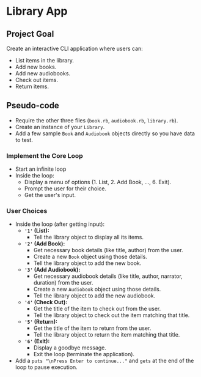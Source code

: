 # Library App

## Project Goal

Create an interactive CLI application where users can:
* List items in the library.
* Add new books.
* Add new audiobooks.
* Check out items.
* Return items.

## Pseudo-code
  * Require the other three files (`book.rb`, `audiobook.rb`, `library.rb`).
  * Create an instance of your `Library`.
  * Add a few sample `Book` and `Audiobook` objects directly so you have data to test.

### Implement the Core Loop
  * Start an infinite loop
  * Inside the loop:
      * Display a menu of options (1. List, 2. Add Book, ..., 6. Exit).
      * Prompt the user for their choice.
      * Get the user's input.

### User Choices
  * Inside the loop (after getting input):
    * **`'1'` (List):**
        * Tell the library object to display all its items.
    * **`'2'` (Add Book):**
        * Get necessary book details (like title, author) from the user.
        * Create a new `Book` object using those details.
        * Tell the library object to add the new book.
    * **`'3'` (Add Audiobook):**
        * Get necessary audiobook details (like title, author, narrator, duration) from the user.
        * Create a new `Audiobook` object using those details.
        * Tell the library object to add the new audiobook.
    * **`'4'` (Check Out):**
        * Get the title of the item to check out from the user.
        * Tell the library object to check out the item matching that title.
    * **`'5'` (Return):**
        * Get the title of the item to return from the user.
        * Tell the library object to return the item matching that title.
    * **`'6'` (Exit):**
        * Display a goodbye message.
        * Exit the loop (terminate the application).
  * Add a `puts "\nPress Enter to continue..."` and `gets` at the end of the loop to pause execution.
